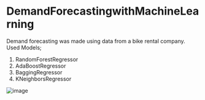 # DemandForecastingwithMachineLearning
Demand forecasting was made using data from a bike rental company. Used Models;
1.	RandomForestRegressor
2.	AdaBoostRegressor
3.	BaggingRegressor
4.	KNeighborsRegressor

![image](https://user-images.githubusercontent.com/92854204/153750524-f08f61a4-dafd-4164-add6-0c1109263e78.png)
